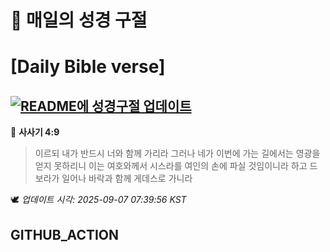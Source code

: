 # 🙏 매일의 성경 구절
# [Daily Bible verse]
## [![README에 성경구절 업데이트](https://github.com/DONGSUKA/first_test/actions/workflows/update-readme-bible.yml/badge.svg)](https://github.com/DONGSUKA/first_test/actions/workflows/update-readme-bible.yml)
<!-- START_BIBLE_VERSE -->
📖 **사사기 4:9**
> 이르되 내가 반드시 너와 함께 가리라 그러나 네가 이번에 가는 길에서는 영광을 얻지 못하리니 이는 여호와께서 시스라를 여인의 손에 파실 것임이니라 하고 드보라가 일어나 바락과 함께 게데스로 가니라

🕊️ _업데이트 시각: 2025-09-07 07:39:56 KST_
  <!-- END_BIBLE_VERSE -->
## GITHUB_ACTION
